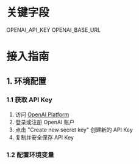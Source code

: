 # 关键字段

OPENAI_API_KEY
OPENAI_BASE_URL

# 接入指南

## 1. 环境配置

### 1.1 获取 API Key

1. 访问 [OpenAI Platform](https://platform.openai.com/api-keys)
2. 登录或注册 OpenAI 账户
3. 点击 "Create new secret key" 创建新的 API Key
4. 复制并安全保存 API Key

### 1.2 配置环境变量
